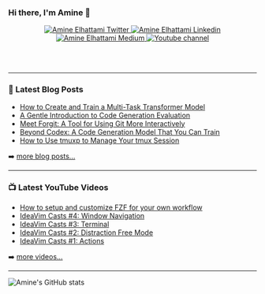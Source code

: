 ### Hi there, I'm Amine 👋 

<p align="center">
    <a href="https://twitter.com/intent/follow?original_referer=https%3A%2F%2Fgithub.com%2FAm1n3e&screen_name=amine_elhattami">
        <img alt="Amine Elhattami Twitter" src="https://img.shields.io/twitter/follow/amine_elhattami?style=social">
    </a>
    <a href="https://www.linkedin.com/in/amine-elhattami-73841947/">
        <img alt="Amine Elhattami Linkedin" src="https://img.shields.io/badge/-Amine%20Elhattami-blue?style=flat-square&logo=Linkedin&logoColor=white&link=https://www.linkedin.com/in/amine-elhattami-73841947/">
    </a>
    <a href="https://amine-elhattami.medium.com/">
        <img alt="Amine Elhattami Medium" src="https://img.shields.io/badge/Follow%20@amine%20elhattami-12100E?style=for-the-badge&logo=medium&logoColor=white">
    </a>
    <a href="https://www.youtube.com/channel/UC5HESU2PZakGoNS2pYeO5Og">
        <img alt="Youtube channel" src="https://img.shields.io/youtube/channel/subscribers/UC5HESU2PZakGoNS2pYeO5Og?style=social">
    </a>
</p>

<br />
<br />

---

### 📕 Latest Blog Posts

<!-- BLOG-POST-LIST:START -->
- [How to Create and Train a Multi-Task Transformer Model](https://towardsdatascience.com/how-to-create-and-train-a-multi-task-transformer-model-18c54a146240?source=rss-d6424acda24a------2)
- [A Gentle Introduction to Code Generation Evaluation](https://towardsdatascience.com/a-gentle-introduction-to-code-generation-evaluation-c8dff8c3d19a?source=rss-d6424acda24a------2)
- [Meet Forgit: A Tool for Using Git More Interactively](https://betterprogramming.pub/how-to-make-your-git-command-line-interactions-seamless-769d5c148097?source=rss-d6424acda24a------2)
- [Beyond Codex: A Code Generation Model That You Can Train](https://towardsdatascience.com/beyond-codex-a-code-generation-model-that-you-can-train-6ac9bdcba07f?source=rss-d6424acda24a------2)
- [How to Use tmuxp to Manage Your tmux Session](https://betterprogramming.pub/how-to-use-tmuxp-to-manage-your-tmux-session-614b6d42d6b6?source=rss-d6424acda24a------2)
<!-- BLOG-POST-LIST:END -->

➡️ [more blog posts...](https://amine-elhattami.medium.com/)

---

### 📺 Latest YouTube Videos

<!-- YOUTUBE-LIST:START -->
- [How to setup and customize  FZF for your own workflow](https://www.youtube.com/watch?v=JTnVmkHgxjE)
- [IdeaVim Casts #4: Window Navigation](https://www.youtube.com/watch?v=SfXn1-YIafE)
- [IdeaVim Casts #3: Terminal](https://www.youtube.com/watch?v=bEtZ1a274mo)
- [IdeaVim Casts #2: Distraction Free Mode](https://www.youtube.com/watch?v=vXcc-HnUG18)
- [IdeaVim Casts #1: Actions](https://www.youtube.com/watch?v=hn9BegB-Orc)
<!-- YOUTUBE-LIST:END -->

➡️ [more videos...](https://www.youtube.com/channel/UC5HESU2PZakGoNS2pYeO5Og)


---
![Amine's GitHub stats](https://github-readme-stats.vercel.app/api?username=Am1n3e&count_private=true&show_icons=true)

[twitter]: https://twitter.com/amine_elhattami
[blog]: https://amine-elhattami.medium.com/
[youtube]: https://www.youtube.com/channel/UC5HESU2PZakGoNS2pYeO5Og
[linkedin]: https://linkedin.com/in/amine-elhattami-73841947/
[devEnvPlayList]: https://www.youtube.com/playlist?list=PLYDrCnplQfmGGJLiJ6xtILIHff4ikidYV
[ideaVimCastPlayList]: https://www.youtube.com/playlist?list=PLkwxH9e_vrALRJKu7wfXby3MKeflhTu6B